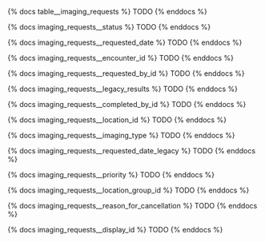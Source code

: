 {% docs table__imaging_requests %}
TODO
{% enddocs %}

{% docs imaging_requests__status %}
TODO
{% enddocs %}

{% docs imaging_requests__requested_date %}
TODO
{% enddocs %}

{% docs imaging_requests__encounter_id %}
TODO
{% enddocs %}

{% docs imaging_requests__requested_by_id %}
TODO
{% enddocs %}

{% docs imaging_requests__legacy_results %}
TODO
{% enddocs %}

{% docs imaging_requests__completed_by_id %}
TODO
{% enddocs %}

{% docs imaging_requests__location_id %}
TODO
{% enddocs %}

{% docs imaging_requests__imaging_type %}
TODO
{% enddocs %}

{% docs imaging_requests__requested_date_legacy %}
TODO
{% enddocs %}

{% docs imaging_requests__priority %}
TODO
{% enddocs %}

{% docs imaging_requests__location_group_id %}
TODO
{% enddocs %}

{% docs imaging_requests__reason_for_cancellation %}
TODO
{% enddocs %}

{% docs imaging_requests__display_id %}
TODO
{% enddocs %}
